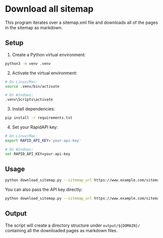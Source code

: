 # Download all sitemap

This program iterates over a sitemap.xml file and downloads all of the pages in the sitemap as markdown.

## Setup

1. Create a Python virtual environment:
```bash
python3 -m venv .venv
```

2. Activate the virtual environment:
```bash
# On Linux/Mac:
source .venv/bin/activate

# On Windows:
.venv\Scripts\activate
```

3. Install dependencies:
```bash
pip install -r requirements.txt
```

4. Set your RapidAPI key:
```bash
# On Linux/Mac:
export RAPID_API_KEY='your-api-key'

# On Windows:
set RAPID_API_KEY=your-api-key
```

## Usage

```bash
python download_sitemap.py --sitemap_url https://www.example.com/sitemap.xml
```

You can also pass the API key directly:
```bash
python download_sitemap.py --sitemap_url https://www.example.com/sitemap.xml --api_key your-api-key
```

## Output

The script will create a directory structure under `output/${DOMAIN}/` containing all the downloaded pages as markdown files.



